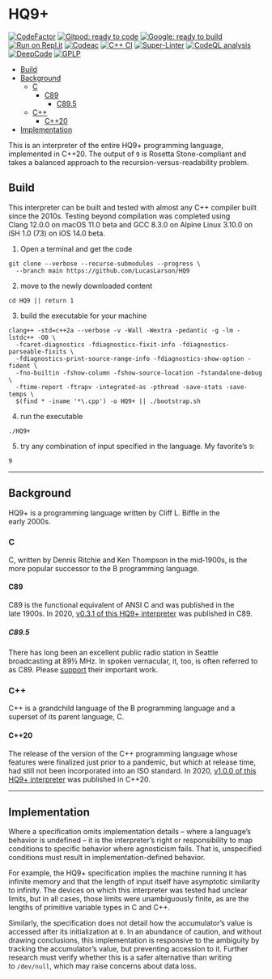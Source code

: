 # HQ9+

[![CodeFactor](https://www.codefactor.io/repository/github/lucaslarson/hq9/badge)](https://www.codefactor.io/repository/github/lucaslarson/hq9)
[![Gitpod: ready to code](https://img.shields.io/badge/Gitpod-ready--to--code-blue?logo=gitpod)](https://gitpod.io/#https://github.com/LucasLarson/HQ9)
[![Google: ready to build](https://img.shields.io/badge/Google%20Cloud%20Shell-build-5391fe?logo=google-cloud&logoColor=fff)](https://console.cloud.google.com/cloudshell/open?git_repo=https://github.com/LucasLarson/HQ9)
[![Run on Repl.it](https://repl.it/badge/github/LucasLarson/HQ9)](https://repl.it/github/LucasLarson/HQ9)
[![Codeac](https://static.codeac.io/badges/2-274529532.svg "Codeac.io")](https://app.codeac.io/github/LucasLarson/HQ9)
[![C++ CI](https://github.com/LucasLarson/HQ9/workflows/C++%20CI/badge.svg)](https://github.com/LucasLarson/HQ9/actions?query=workflow:"C%2B%2B+CI")
[![Super-Linter](https://github.com/LucasLarson/HQ9/workflows/Super-Linter/badge.svg)](https://github.com/LucasLarson/HQ9/actions?query=workflow:"Super-Linter")
[![CodeQL analysis](https://github.com/LucasLarson/HQ9/workflows/CodeQL%20analysis/badge.svg)](https://github.com/LucasLarson/HQ9/actions?query=workflow:"CodeQL%20analysis")
[![DeepCode](https://www.deepcode.ai/api/gh/badge?key=eyJhbGciOiJIUzI1NiIsInR5cCI6IkpXVCJ9.eyJwbGF0Zm9ybTEiOiJnaCIsIm93bmVyMSI6Ikx1Y2FzTGFyc29uIiwicmVwbzEiOiJIUTkiLCJpbmNsdWRlTGludCI6ZmFsc2UsImF1dGhvcklkIjoxNTg0MiwiaWF0IjoxNTk5NzU0OTk0fQ.2vnmnRClDJONlco1vdiqOJt7gNYiqnT9kyWxFZ_vFuw)](https://www.deepcode.ai/app/gh/LucasLarson/HQ9/_/dashboard)
[![GPLP](https://img.shields.io/badge/license-GPLP-blue "GNU General Public License for Pedants")](https://github.com/LucasLarson/HQ9/blob/main/LICENSE.md)
<!-- TOC depthFrom:2 depthTo:6 withLinks:1 updateOnSave:1 orderedList:0 -->

- [Build](#build)
- [Background](#background)
  - [C](#c)
    - [C89](#c89)
      - [C89.5](#c895)
  - [C++](#c-1)
    - [C++20](#c20)
- [Implementation](#implementation)

<!-- /TOC -->
This is an interpreter of the entire HQ9+ programming language, implemented
in&nbsp;C++20. The output of&nbsp;`9` is Rosetta&nbsp;Stone-compliant and takes
a balanced approach to the recursion-versus-readability&nbsp;problem.

## Build

This interpreter can be built and tested with almost any C++ compiler built
since the&nbsp;2010s. Testing beyond compilation was completed using
Clang&nbsp;12.0.0 on macOS&nbsp;11.0&nbsp;beta and GCC&nbsp;8.3.0 on
Alpine&nbsp;Linux&nbsp;3.10.0 on iSH&nbsp;1.0&nbsp;(73) on
iOS&nbsp;14.0&nbsp;beta.

1. Open a terminal and get the&nbsp;code

```shell
git clone --verbose --recurse-submodules --progress \
  --branch main https://github.com/LucasLarson/HQ9
```

2. move to the newly downloaded&nbsp;content

```shell
cd HQ9 || return 1
```

3. build the executable for your&nbsp;machine

```shell
clang++ -std=c++2a --verbose -v -Wall -Wextra -pedantic -g -lm -lstdc++ -O0 \
  -fcaret-diagnostics -fdiagnostics-fixit-info -fdiagnostics-parseable-fixits \
  -fdiagnostics-print-source-range-info -fdiagnostics-show-option -fident \
  -fno-builtin -fshow-column -fshow-source-location -fstandalone-debug \
  -ftime-report -ftrapv -integrated-as -pthread -save-stats -save-temps \
  $(find * -iname '*\.cpp') -o HQ9+ || ./bootstrap.sh
```

4. run the&nbsp;executable

```shell
./HQ9+
```

5. try any combination of input specified in the&nbsp;language. My
favorite’s&nbsp;`9`:

```shell
9
```

---
## Background

HQ9+ is a programming language written by Cliff L. Biffle in the
early&nbsp;2000s. <!--
oldest extant copy of the specification:
web.archive.org/web/20010511232301id_/cliff.biffle.org/esoterica/hq9plus.html
-->

### C

C, written by Dennis Ritchie and Ken Thompson in the&nbsp;mid‑1900s, is the
more popular successor to the B&nbsp;programming&nbsp;language.

#### C89

C89 is the functional equivalent of ANSI&nbsp;C and was published in the
late&nbsp;1900s. In 2020, [v0.3.1 of this HQ9+
interpreter](https://github.com/LucasLarson/HQ9/tree/v0.3.1) was published
in&nbsp;C89.

##### C89.5

There has long been an excellent public radio station in Seattle broadcasting
at 89½ MHz. In spoken vernacular, it, too, is often referred to as&nbsp;C89.
Please [support](https://c895.org/donate) their important&nbsp;work.

### C++

C++ is a grandchild language of the B&nbsp;programming language and a superset
of its parent language,&nbsp;C.

#### C++20

The release of the version of the C++ programming language whose features were
finalized just prior to a pandemic, but which at release time, had still not
been incorporated into an ISO&nbsp;standard. In 2020, [v1.0.0 of this HQ9+
interpreter](https://github.com/LucasLarson/HQ9/tree/v1.0.0) was published
in&nbsp;C++20.

---
## Implementation

Where a specification omits implementation details&nbsp;– where a language’s
behavior is undefined&nbsp;– it is the interpreter’s right or responsibility to
map conditions to specific behavior where agnosticism&nbsp;fails. That is,
unspecified conditions must result in implementation-defined&nbsp;behavior.

For example, the HQ9+ specification implies the machine running it has infinite
memory and that the length of input itself have asymptotic similarity
to&nbsp;infinity. The devices on which this interpreter was tested had unclear
limits, but in all cases, those limits were unambiguously finite, as are the
lengths of primitive variable types in C and&nbsp;C++.

Similarly, the specification does not detail how the accumulator’s value is
accessed after its initialization at&nbsp;`0`. In an abundance of caution, and
without drawing conclusions, this implementation is responsive to the ambiguity
by tracking the accumulator’s value, but preventing accession to&nbsp;it.
Further research must verify whether this is a safer alternative than writing
to&nbsp;`/dev/null`, which may raise concerns about data&nbsp;loss.
